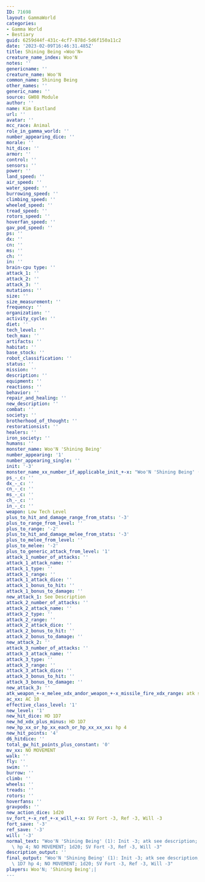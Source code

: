 ```yaml
---
ID: 71698
layout: GammaWorld
categories:
- Gamma World
- Bestiary
guid: 6259d44f-431c-4cf7-878d-5d6f150a11c2
date: '2023-02-09T16:46:31.485Z'
title: Shining Being «Woo'N»
creature_name_index: Woo'N
notes: ''
genericname: ''
creature_name: Woo'N
common_name: Shining Being
other_names: ''
generic_name: ''
source: GW08 Module
author: ''
name: Kim Eastland
url: ''
avatar: ''
mcc_race: Animal
role_in_gamma_world: ''
number_appearing_dice: ''
morale: ''
hit_dice: ''
armor: ''
control: ''
sensors: ''
power: ''
land_speed: ''
air_speed: ''
water_speed: ''
burrowing_speed: ''
climbing_speed: ''
wheeled_speed: ''
tread_speed: ''
rotors_speed: ''
hoverfan_speed: ''
gav_pod_speed: ''
ps: ''
dx: ''
cn: ''
ms: ''
ch: ''
in: ''
brain-cpu type: ''
attack_1: ''
attack_2: ''
attack_3: ''
mutations: ''
size: ''
size_measurement: ''
frequency: ''
organization: ''
activity_cycle: ''
diet: ''
tech_level: ''
tech_max: ''
artifacts: ''
habitat: ''
base_stock: ''
robot_classification: ''
status: ''
mission: ''
description: ''
equipment: ''
reactions: ''
behavior: ''
repair_and_healing: ''
new_description: ''
combat: ''
society: ''
brotherhood_of_thought: ''
restorationsist: ''
healers: ''
iron_society: ''
humans: ''
monster_name: Woo'N 'Shining Being'
number_appearing: '1'
number_appearing_single: ''
init: '-3'
monster_name_xx_number_if_applicable_init_+-x: "Woo'N 'Shining Being' (1): Init -3"
ps_-_c: ''
dx_-_c: ''
cn_-_c: ''
ms_-_c: ''
ch_-_c: ''
in_-_c: ''
weapon: Low Tech Level
plus_to_hit_and_damage_range_from_stats: '-3'
plus_to_range_from_level: ''
plus_to_range: '-2'
plus_to_hit_and_damage_melee_from_stats: '-3'
plus_to_melee_from_level: ''
plus_to_melee: '-2'
plus_to_generic_attack_from_level: '1'
attack_1_number_of_attacks: ''
attack_1_attack_name: ''
attack_1_type: ''
attack_1_range: ''
attack_1_attack_dice: ''
attack_1_bonus_to_hit: ''
attack_1_bonus_to_damage: ''
new_attack_1: See Description
attack_2_number_of_attacks: ''
attack_2_attack_name: ''
attack_2_type: ''
attack_2_range: ''
attack_2_attack_dice: ''
attack_2_bonus_to_hit: ''
attack_2_bonus_to_damage: ''
new_attack_2: ''
attack_3_number_of_attacks: ''
attack_3_attack_name: ''
attack_3_type: ''
attack_3_range: ''
attack_3_attack_dice: ''
attack_3_bonus_to_hit: ''
attack_3_bonus_to_damage: ''
new_attack_3: ''
atk_weapon_+-x_melee_xdx_andor_weapon_+-x_missile_fire_xdx_range: atk see description
ac_xx: AC 10
effective_class_level: '1'
new_level: '1'
new_hit_dice: HD 1D7
new_hd_xdx_plus_minus: HD 1D7
new_hp_xx_or_hp_xx_each_or_hp_xx_xx_xx: hp 4
new_hit_points: '4'
d6_hitdice: ''
total_gw_hit_points_plus_constant: '0'
mv_xx: NO MOVEMENT
walk: ''
fly: ''
swim: ''
burrow: ''
climb: ''
wheels: ''
treads: ''
rotors: ''
hoverfans: ''
gravpods: ''
new_action_dice: 1d20
sv_fort_+-x_ref_+-x_will_+-x: SV Fort -3, Ref -3, Will -3
fort_save: '-3'
ref_save: '-3'
will: '-3'
normal_text: "Woo'N 'Shining Being' (1): Init -3; atk see description; AC 10; HD 1D7\
  \ hp 4; NO MOVEMENT; 1d20; SV Fort -3, Ref -3, Will -3"
description_output: ''
final_output: "Woo'N 'Shining Being' (1): Init -3; atk see description; AC 10; HD\
  \ 1D7 hp 4; NO MOVEMENT; 1d20; SV Fort -3, Ref -3, Will -3"
players: Woo'N; 'Shining Being';|
---
```

</br>